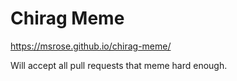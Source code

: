 # Chirag Meme

https://msrose.github.io/chirag-meme/

Will accept all pull requests that meme hard enough.
